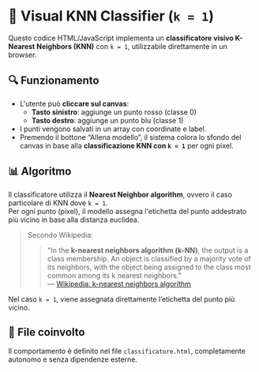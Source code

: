 # 🧠 Visual KNN Classifier (`k = 1`)

Questo codice HTML/JavaScript implementa un **classificatore visivo K-Nearest Neighbors (KNN)** con `k = 1`, utilizzabile direttamente in un browser.

## 🔍 Funzionamento

- L'utente può **cliccare sul canvas**:
  - **Tasto sinistro**: aggiunge un punto rosso (classe 0)
  - **Tasto destro**: aggiunge un punto blu (classe 1)
- I punti vengono salvati in un array con coordinate e label.
- Premendo il bottone “Allena modello”, il sistema colora lo sfondo del canvas in base alla **classificazione KNN con `k = 1`** per ogni pixel.

## 📊 Algoritmo

Il classificatore utilizza il **Nearest Neighbor algorithm**, ovvero il caso particolare di KNN dove `k = 1`.  
Per ogni punto (pixel), il modello assegna l'etichetta del punto addestrato più vicino in base alla distanza euclidea.

> Secondo Wikipedia:
>
> > "In the **k-nearest neighbors algorithm (k-NN)**, the output is a class membership. An object is classified by a majority vote of its neighbors, with the object being assigned to the class most common among its k nearest neighbors."  
> > — [Wikipedia: k-nearest neighbors algorithm](https://en.wikipedia.org/wiki/K-nearest_neighbors_algorithm)

Nel caso `k = 1`, viene assegnata direttamente l’etichetta del punto più vicino.

## 📁 File coinvolto

Il comportamento è definito nel file `classificatore.html`, completamente autonomo e senza dipendenze esterne.
